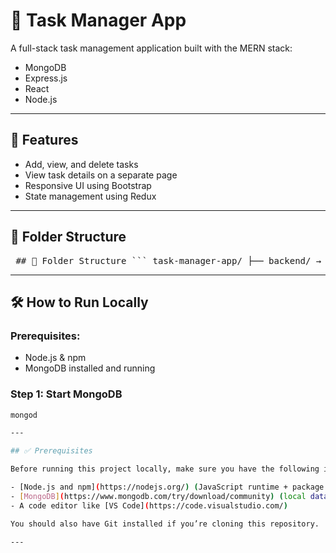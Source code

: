 # 📝 Task Manager App

A full-stack task management application built with the MERN stack:
- MongoDB
- Express.js
- React
- Node.js

---

## 🚀 Features

- Add, view, and delete tasks
- View task details on a separate page
- Responsive UI using Bootstrap
- State management using Redux

---

## 📁 Folder Structure

<pre> ## 📁 Folder Structure ``` task-manager-app/ ├── backend/ → Express.js + MongoDB backend API │ ├── controllers/ │ ├── models/ │ ├── routes/ │ ├── .env │ └── server.js ├── frontend/ → React + Redux frontend │ ├── src/ │ │ ├── pages/ │ │ ├── redux/ │ │ ├── App.js │ │ └── index.js └── README.md → Project documentation ``` </pre>


---

## 🛠️ How to Run Locally

### Prerequisites:
- Node.js & npm
- MongoDB installed and running

### Step 1: Start MongoDB

```bash
mongod

---

## ✅ Prerequisites

Before running this project locally, make sure you have the following installed:

- [Node.js and npm](https://nodejs.org/) (JavaScript runtime + package manager)
- [MongoDB](https://www.mongodb.com/try/download/community) (local database server)
- A code editor like [VS Code](https://code.visualstudio.com/)

You should also have Git installed if you’re cloning this repository.

---

